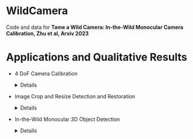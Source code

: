 # WildCamera
Code and data for **Tame a Wild Camera: In-the-Wild Monocular Camera Calibration, Zhu et al, Arxiv 2023**

# Applications and Qualitative Results
- 4 DoF Camera Calibration
  <details>

  -  Camera Calibration:

  -  DollyZoom-Demo1:
    
    https://github.com/ShngJZ/WildCamera/assets/128062217/117678b3-587f-4f32-8abb-c67d7921329a

  -  DollyZoom-Demo2:
    
    https://github.com/ShngJZ/WildCamera/assets/128062217/b9aaca8e-1925-4931-a608-66cd20bdb098

  -  DollyZoom-Demo3:
    
    https://github.com/ShngJZ/WildCamera/assets/128062217/4456970c-75be-453c-8d0b-1a28ece3b06e

- Image Crop and Resize Detection and Restoration
  <details>

  https://github.com/ShngJZ/WildCamera/assets/128062217/117678b3-587f-4f32-8abb-c67d7921329a
  
- In-the-Wild Monocular 3D Object Detection
  <details>

  https://github.com/ShngJZ/WildCamera/assets/128062217/117678b3-587f-4f32-8abb-c67d7921329a











